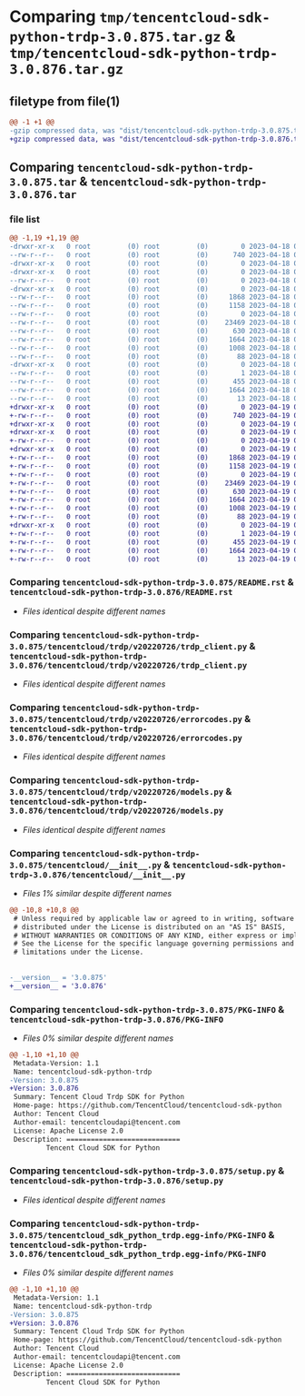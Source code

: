 # Comparing `tmp/tencentcloud-sdk-python-trdp-3.0.875.tar.gz` & `tmp/tencentcloud-sdk-python-trdp-3.0.876.tar.gz`

## filetype from file(1)

```diff
@@ -1 +1 @@
-gzip compressed data, was "dist/tencentcloud-sdk-python-trdp-3.0.875.tar", last modified: Tue Apr 18 01:00:40 2023, max compression
+gzip compressed data, was "dist/tencentcloud-sdk-python-trdp-3.0.876.tar", last modified: Wed Apr 19 00:41:39 2023, max compression
```

## Comparing `tencentcloud-sdk-python-trdp-3.0.875.tar` & `tencentcloud-sdk-python-trdp-3.0.876.tar`

### file list

```diff
@@ -1,19 +1,19 @@
-drwxr-xr-x   0 root         (0) root         (0)        0 2023-04-18 01:00:40.000000 tencentcloud-sdk-python-trdp-3.0.875/
--rw-r--r--   0 root         (0) root         (0)      740 2023-04-18 01:00:39.000000 tencentcloud-sdk-python-trdp-3.0.875/README.rst
-drwxr-xr-x   0 root         (0) root         (0)        0 2023-04-18 01:00:40.000000 tencentcloud-sdk-python-trdp-3.0.875/tencentcloud/
-drwxr-xr-x   0 root         (0) root         (0)        0 2023-04-18 01:00:40.000000 tencentcloud-sdk-python-trdp-3.0.875/tencentcloud/trdp/
--rw-r--r--   0 root         (0) root         (0)        0 2023-04-18 01:00:39.000000 tencentcloud-sdk-python-trdp-3.0.875/tencentcloud/trdp/__init__.py
-drwxr-xr-x   0 root         (0) root         (0)        0 2023-04-18 01:00:40.000000 tencentcloud-sdk-python-trdp-3.0.875/tencentcloud/trdp/v20220726/
--rw-r--r--   0 root         (0) root         (0)     1868 2023-04-18 01:00:39.000000 tencentcloud-sdk-python-trdp-3.0.875/tencentcloud/trdp/v20220726/trdp_client.py
--rw-r--r--   0 root         (0) root         (0)     1158 2023-04-18 01:00:39.000000 tencentcloud-sdk-python-trdp-3.0.875/tencentcloud/trdp/v20220726/errorcodes.py
--rw-r--r--   0 root         (0) root         (0)        0 2023-04-18 01:00:39.000000 tencentcloud-sdk-python-trdp-3.0.875/tencentcloud/trdp/v20220726/__init__.py
--rw-r--r--   0 root         (0) root         (0)    23469 2023-04-18 01:00:39.000000 tencentcloud-sdk-python-trdp-3.0.875/tencentcloud/trdp/v20220726/models.py
--rw-r--r--   0 root         (0) root         (0)      630 2023-04-18 01:00:39.000000 tencentcloud-sdk-python-trdp-3.0.875/tencentcloud/__init__.py
--rw-r--r--   0 root         (0) root         (0)     1664 2023-04-18 01:00:40.000000 tencentcloud-sdk-python-trdp-3.0.875/PKG-INFO
--rw-r--r--   0 root         (0) root         (0)     1008 2023-04-18 01:00:39.000000 tencentcloud-sdk-python-trdp-3.0.875/setup.py
--rw-r--r--   0 root         (0) root         (0)       88 2023-04-18 01:00:40.000000 tencentcloud-sdk-python-trdp-3.0.875/setup.cfg
-drwxr-xr-x   0 root         (0) root         (0)        0 2023-04-18 01:00:40.000000 tencentcloud-sdk-python-trdp-3.0.875/tencentcloud_sdk_python_trdp.egg-info/
--rw-r--r--   0 root         (0) root         (0)        1 2023-04-18 01:00:40.000000 tencentcloud-sdk-python-trdp-3.0.875/tencentcloud_sdk_python_trdp.egg-info/dependency_links.txt
--rw-r--r--   0 root         (0) root         (0)      455 2023-04-18 01:00:40.000000 tencentcloud-sdk-python-trdp-3.0.875/tencentcloud_sdk_python_trdp.egg-info/SOURCES.txt
--rw-r--r--   0 root         (0) root         (0)     1664 2023-04-18 01:00:40.000000 tencentcloud-sdk-python-trdp-3.0.875/tencentcloud_sdk_python_trdp.egg-info/PKG-INFO
--rw-r--r--   0 root         (0) root         (0)       13 2023-04-18 01:00:40.000000 tencentcloud-sdk-python-trdp-3.0.875/tencentcloud_sdk_python_trdp.egg-info/top_level.txt
+drwxr-xr-x   0 root         (0) root         (0)        0 2023-04-19 00:41:39.000000 tencentcloud-sdk-python-trdp-3.0.876/
+-rw-r--r--   0 root         (0) root         (0)      740 2023-04-19 00:41:39.000000 tencentcloud-sdk-python-trdp-3.0.876/README.rst
+drwxr-xr-x   0 root         (0) root         (0)        0 2023-04-19 00:41:39.000000 tencentcloud-sdk-python-trdp-3.0.876/tencentcloud/
+drwxr-xr-x   0 root         (0) root         (0)        0 2023-04-19 00:41:39.000000 tencentcloud-sdk-python-trdp-3.0.876/tencentcloud/trdp/
+-rw-r--r--   0 root         (0) root         (0)        0 2023-04-19 00:41:39.000000 tencentcloud-sdk-python-trdp-3.0.876/tencentcloud/trdp/__init__.py
+drwxr-xr-x   0 root         (0) root         (0)        0 2023-04-19 00:41:39.000000 tencentcloud-sdk-python-trdp-3.0.876/tencentcloud/trdp/v20220726/
+-rw-r--r--   0 root         (0) root         (0)     1868 2023-04-19 00:41:39.000000 tencentcloud-sdk-python-trdp-3.0.876/tencentcloud/trdp/v20220726/trdp_client.py
+-rw-r--r--   0 root         (0) root         (0)     1158 2023-04-19 00:41:39.000000 tencentcloud-sdk-python-trdp-3.0.876/tencentcloud/trdp/v20220726/errorcodes.py
+-rw-r--r--   0 root         (0) root         (0)        0 2023-04-19 00:41:39.000000 tencentcloud-sdk-python-trdp-3.0.876/tencentcloud/trdp/v20220726/__init__.py
+-rw-r--r--   0 root         (0) root         (0)    23469 2023-04-19 00:41:39.000000 tencentcloud-sdk-python-trdp-3.0.876/tencentcloud/trdp/v20220726/models.py
+-rw-r--r--   0 root         (0) root         (0)      630 2023-04-19 00:41:39.000000 tencentcloud-sdk-python-trdp-3.0.876/tencentcloud/__init__.py
+-rw-r--r--   0 root         (0) root         (0)     1664 2023-04-19 00:41:39.000000 tencentcloud-sdk-python-trdp-3.0.876/PKG-INFO
+-rw-r--r--   0 root         (0) root         (0)     1008 2023-04-19 00:41:39.000000 tencentcloud-sdk-python-trdp-3.0.876/setup.py
+-rw-r--r--   0 root         (0) root         (0)       88 2023-04-19 00:41:39.000000 tencentcloud-sdk-python-trdp-3.0.876/setup.cfg
+drwxr-xr-x   0 root         (0) root         (0)        0 2023-04-19 00:41:39.000000 tencentcloud-sdk-python-trdp-3.0.876/tencentcloud_sdk_python_trdp.egg-info/
+-rw-r--r--   0 root         (0) root         (0)        1 2023-04-19 00:41:39.000000 tencentcloud-sdk-python-trdp-3.0.876/tencentcloud_sdk_python_trdp.egg-info/dependency_links.txt
+-rw-r--r--   0 root         (0) root         (0)      455 2023-04-19 00:41:39.000000 tencentcloud-sdk-python-trdp-3.0.876/tencentcloud_sdk_python_trdp.egg-info/SOURCES.txt
+-rw-r--r--   0 root         (0) root         (0)     1664 2023-04-19 00:41:39.000000 tencentcloud-sdk-python-trdp-3.0.876/tencentcloud_sdk_python_trdp.egg-info/PKG-INFO
+-rw-r--r--   0 root         (0) root         (0)       13 2023-04-19 00:41:39.000000 tencentcloud-sdk-python-trdp-3.0.876/tencentcloud_sdk_python_trdp.egg-info/top_level.txt
```

### Comparing `tencentcloud-sdk-python-trdp-3.0.875/README.rst` & `tencentcloud-sdk-python-trdp-3.0.876/README.rst`

 * *Files identical despite different names*

### Comparing `tencentcloud-sdk-python-trdp-3.0.875/tencentcloud/trdp/v20220726/trdp_client.py` & `tencentcloud-sdk-python-trdp-3.0.876/tencentcloud/trdp/v20220726/trdp_client.py`

 * *Files identical despite different names*

### Comparing `tencentcloud-sdk-python-trdp-3.0.875/tencentcloud/trdp/v20220726/errorcodes.py` & `tencentcloud-sdk-python-trdp-3.0.876/tencentcloud/trdp/v20220726/errorcodes.py`

 * *Files identical despite different names*

### Comparing `tencentcloud-sdk-python-trdp-3.0.875/tencentcloud/trdp/v20220726/models.py` & `tencentcloud-sdk-python-trdp-3.0.876/tencentcloud/trdp/v20220726/models.py`

 * *Files identical despite different names*

### Comparing `tencentcloud-sdk-python-trdp-3.0.875/tencentcloud/__init__.py` & `tencentcloud-sdk-python-trdp-3.0.876/tencentcloud/__init__.py`

 * *Files 1% similar despite different names*

```diff
@@ -10,8 +10,8 @@
 # Unless required by applicable law or agreed to in writing, software
 # distributed under the License is distributed on an "AS IS" BASIS,
 # WITHOUT WARRANTIES OR CONDITIONS OF ANY KIND, either express or implied.
 # See the License for the specific language governing permissions and
 # limitations under the License.
 
 
-__version__ = '3.0.875'
+__version__ = '3.0.876'
```

### Comparing `tencentcloud-sdk-python-trdp-3.0.875/PKG-INFO` & `tencentcloud-sdk-python-trdp-3.0.876/PKG-INFO`

 * *Files 0% similar despite different names*

```diff
@@ -1,10 +1,10 @@
 Metadata-Version: 1.1
 Name: tencentcloud-sdk-python-trdp
-Version: 3.0.875
+Version: 3.0.876
 Summary: Tencent Cloud Trdp SDK for Python
 Home-page: https://github.com/TencentCloud/tencentcloud-sdk-python
 Author: Tencent Cloud
 Author-email: tencentcloudapi@tencent.com
 License: Apache License 2.0
 Description: ============================
         Tencent Cloud SDK for Python
```

### Comparing `tencentcloud-sdk-python-trdp-3.0.875/setup.py` & `tencentcloud-sdk-python-trdp-3.0.876/setup.py`

 * *Files identical despite different names*

### Comparing `tencentcloud-sdk-python-trdp-3.0.875/tencentcloud_sdk_python_trdp.egg-info/PKG-INFO` & `tencentcloud-sdk-python-trdp-3.0.876/tencentcloud_sdk_python_trdp.egg-info/PKG-INFO`

 * *Files 0% similar despite different names*

```diff
@@ -1,10 +1,10 @@
 Metadata-Version: 1.1
 Name: tencentcloud-sdk-python-trdp
-Version: 3.0.875
+Version: 3.0.876
 Summary: Tencent Cloud Trdp SDK for Python
 Home-page: https://github.com/TencentCloud/tencentcloud-sdk-python
 Author: Tencent Cloud
 Author-email: tencentcloudapi@tencent.com
 License: Apache License 2.0
 Description: ============================
         Tencent Cloud SDK for Python
```

